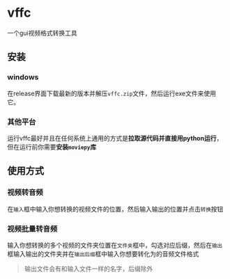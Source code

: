 # vffc
一个gui视频格式转换工具
## 安装
### windows
在release界面下载最新的版本并解压`vffc.zip`文件，然后运行exe文件来使用它。
### 其他平台
运行vffc最好并且在任何系统上通用的方式是**拉取源代码并直接用python运行**，但在运行前你需要**安装`moviepy`库**
## 使用方式
### 视频转音频
在`输入`框中输入你想转换的视频文件的位置，然后输入输出的位置并点击`转换`按钮
### 视频批量转音频
输入你想转换的多个视频的文件夹位置在`文件夹`框中，勾选对应后缀，然后在`输出`框输入输出的文件夹并在`输出后缀`框中输入你想要转化为的音频文件格式

>输出文件会有和输入文件一样的名字，后缀除外